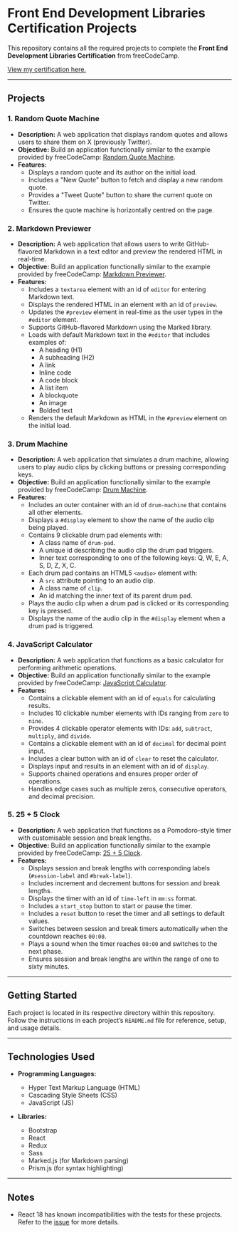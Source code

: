 # Front End Development Libraries Certification Projects

This repository contains all the required projects to complete the **Front End Development Libraries Certification** from freeCodeCamp.

[View my certification here.](https://www.freecodecamp.org/certification/-SirLancelot/front-end-development-libraries)

--------------------------------------------------------------------------------------------------------------------------

## Projects

### 1. Random Quote Machine

- **Description:** A web application that displays random quotes and allows users to share them on X (previously Twitter).
- **Objective:** Build an application functionally similar to the example provided by freeCodeCamp: [Random Quote Machine](https://random-quote-machine.freecodecamp.rocks/).
- **Features:**
  - Displays a random quote and its author on the initial load.
  - Includes a "New Quote" button to fetch and display a new random quote.
  - Provides a "Tweet Quote" button to share the current quote on Twitter.
  - Ensures the quote machine is horizontally centred on the page.

### 2. Markdown Previewer

- **Description:** A web application that allows users to write GitHub-flavored Markdown in a text editor and preview the rendered HTML in real-time.
- **Objective:** Build an application functionally similar to the example provided by freeCodeCamp: [Markdown Previewer](https://markdown-previewer.freecodecamp.rocks/).
- **Features:**
  - Includes a `textarea` element with an id of `editor` for entering Markdown text.
  - Displays the rendered HTML in an element with an id of `preview`.
  - Updates the `#preview` element in real-time as the user types in the `#editor` element.
  - Supports GitHub-flavored Markdown using the Marked library.
  - Loads with default Markdown text in the `#editor` that includes examples of:
    - A heading (H1)
    - A subheading (H2)
    - A link
    - Inline code
    - A code block
    - A list item
    - A blockquote
    - An image
    - Bolded text
  - Renders the default Markdown as HTML in the `#preview` element on the initial load.

### 3. Drum Machine

- **Description:** A web application that simulates a drum machine, allowing users to play audio clips by clicking buttons or pressing corresponding keys.
- **Objective:** Build an application functionally similar to the example provided by freeCodeCamp: [Drum Machine](https://drum-machine.freecodecamp.rocks/).
- **Features:**
  - Includes an outer container with an id of `drum-machine` that contains all other elements.
  - Displays a `#display` element to show the name of the audio clip being played.
  - Contains 9 clickable drum pad elements with:
    - A class name of `drum-pad`.
    - A unique id describing the audio clip the drum pad triggers.
    - Inner text corresponding to one of the following keys: Q, W, E, A, S, D, Z, X, C.
  - Each drum pad contains an HTML5 `<audio>` element with:
    - A `src` attribute pointing to an audio clip.
    - A class name of `clip`.
    - An id matching the inner text of its parent drum pad.
  - Plays the audio clip when a drum pad is clicked or its corresponding key is pressed.
  - Displays the name of the audio clip in the `#display` element when a drum pad is triggered.

### 4. JavaScript Calculator

- **Description:** A web application that functions as a basic calculator for performing arithmetic operations.
- **Objective:** Build an application functionally similar to the example provided by freeCodeCamp: [JavaScript Calculator](https://javascript-calculator.freecodecamp.rocks/).
- **Features:**
  - Contains a clickable element with an id of `equals` for calculating results.
  - Includes 10 clickable number elements with IDs ranging from `zero` to `nine`.
  - Provides 4 clickable operator elements with IDs: `add`, `subtract`, `multiply`, and `divide`.
  - Contains a clickable element with an id of `decimal` for decimal point input.
  - Includes a clear button with an id of `clear` to reset the calculator.
  - Displays input and results in an element with an id of `display`.
  - Supports chained operations and ensures proper order of operations.
  - Handles edge cases such as multiple zeros, consecutive operators, and decimal precision.

### 5. 25 + 5 Clock

- **Description:** A web application that functions as a Pomodoro-style timer with customisable session and break lengths.
- **Objective:** Build an application functionally similar to the example provided by freeCodeCamp: [25 + 5 Clock](https://25--5-clock.freecodecamp.rocks/).
- **Features:**
  - Displays session and break lengths with corresponding labels (`#session-label` and `#break-label`).
  - Includes increment and decrement buttons for session and break lengths.
  - Displays the timer with an id of `time-left` in `mm:ss` format.
  - Includes a `start_stop` button to start or pause the timer.
  - Includes a `reset` button to reset the timer and all settings to default values.
  - Switches between session and break timers automatically when the countdown reaches `00:00`.
  - Plays a sound when the timer reaches `00:00` and switches to the next phase.
  - Ensures session and break lengths are within the range of one to sixty minutes.

--------------------------------------------------------------------------------------------------------------------------

## Getting Started

Each project is located in its respective directory within this repository. Follow the instructions in each project’s `README.md` file for reference, setup, and usage details.

--------------------------------------------------------------------------------------------------------------------------

## Technologies Used

- **Programming Languages:**
  - Hyper Text Markup Language (HTML)
  - Cascading Style Sheets (CSS)
  - JavaScript (JS)

- **Libraries:**
  - Bootstrap
  - React
  - Redux
  - Sass
  - Marked.js (for Markdown parsing)
  - Prism.js (for syntax highlighting)

--------------------------------------------------------------------------------------------------------------------------

## Notes

- React 18 has known incompatibilities with the tests for these projects. Refer to the [issue](https://github.com/freeCodeCamp/freeCodeCamp/issues) for more details.
